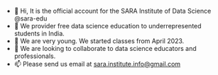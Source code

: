 - 👋 Hi, It is the official account for the SARA Institute of Data Science @sara-edu
- 👀 We provider free data science education to underrepresented students in India.
- 🌱 We are very young. We started classes from April 2023.
- 💞️ We are looking to collaborate to data science educators and professionals.
- 📫 Please send us email at sara.institute.info@gmail.com

<!---
sara-edu/sara-edu is a ✨ special ✨ repository because its `README.md` (this file) appears on your GitHub profile.
You can click the Preview link to take a look at your changes.
--->
